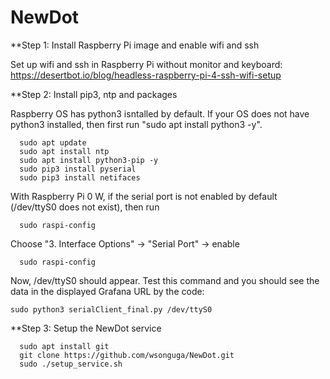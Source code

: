 # NewDot

**Step 1: Install Raspberry Pi image and enable wifi and ssh

Set up wifi and ssh in Raspberry Pi without monitor and keyboard: https://desertbot.io/blog/headless-raspberry-pi-4-ssh-wifi-setup

**Step 2: Install pip3, ntp and packages

Raspberry OS has python3 isntalled by default. If your OS does not have python3 installed, then first run "sudo apt install python3 -y".

```
  sudo apt update
  sudo apt install ntp
  sudo apt install python3-pip -y
  sudo pip3 install pyserial
  sudo pip3 install netifaces
```

With Raspberry Pi 0 W, if the serial port is not enabled by default (/dev/ttyS0 does not exist), then run
```
  sudo raspi-config
```

Choose "3. Interface Options" -> "Serial Port" -> enable
```
  sudo raspi-config
```

Now, /dev/ttyS0 should appear. Test this command and you should see the data in the displayed Grafana URL by the code:

```
sudo python3 serialClient_final.py /dev/ttyS0
```

**Step 3: Setup the NewDot service

```
  sudo apt install git
  git clone https://github.com/wsonguga/NewDot.git
  sudo ./setup_service.sh
```

